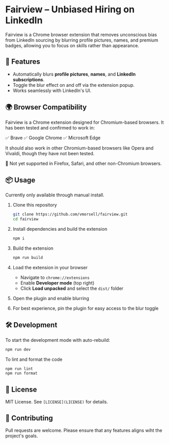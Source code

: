 # Fairview – Unbiased Hiring on LinkedIn

Fairview is a Chrome browser extension that removes unconscious bias from LinkedIn sourcing by blurring profile pictures, names, and premium badges, allowing you to focus on skills rather than appearance.

## 🚀 Features

- Automatically blurs **profile pictures**, **names**, and **LinkedIn subscriptions**.
- Toggle the blur effect on and off via the extension popup.
- Works seamlessly with LinkedIn's UI.

## 🌍 Browser Compatibility

Fairview is a Chrome extension designed for Chromium-based browsers. It has been tested and confirmed to work in:

✅ Brave
✅ Google Chrome
✅ Microsoft Edge

It should also work in other Chromium-based browsers like Opera and Vivaldi, though they have not been tested.

🚫 Not yet supported in Firefox, Safari, and other non-Chromium browsers.

## 📦 Usage

Currently only available through manual install.

1. Clone this repository

   ```sh
   git clone https://github.com/vmorsell/fairview.git
   cd fairview
   ```

2. Install dependencies and build the extension

   ```sh
   npm i
   ```

3. Build the extension

   ```sh
   npm run build
   ```

4. Load the extension in your browser

   - Navigate to `chrome://extensions`
   - Enable **Developer mode** (top right)
   - Click **Load unpacked** and select the `dist/` folder

5. Open the plugin and enable blurring
6. For best experience, pin the plugin for easy access to the blur toggle

## 🛠 Development

To start the development mode with auto-rebuild:

```sh
npm run dev
```

To lint and format the code

```sh
npm run lint
npm run format
```

## 📜 License

MIT License. See `[LICENSE](LICENSE)` for details.

## 🤝 Contributing

Pull requests are welcome. Please ensure that any features aligns wiht the project's goals.
